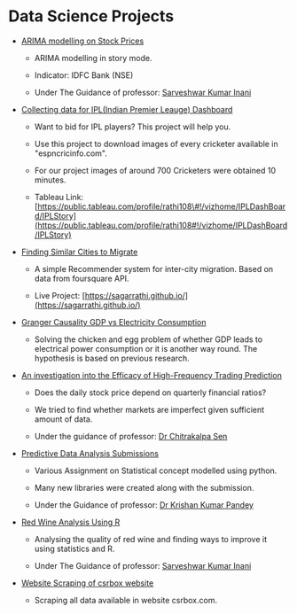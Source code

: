 # **Data Science Projects**

-   [ARIMA modelling on Stock Prices](https://github.com/sagarrathi/Projects/tree/master/Arima%20modeling%20on%20Stock%20Prices)

    -   ARIMA modelling in story mode.

    -   Indicator: IDFC Bank (NSE)

    -   Under The Guidance of professor: [Sarveshwar Kumar Inani](https://www.linkedin.com/in/sarveshwar-kumar-inani-635a9332/)

-   [Collecting data for IPL(Indian Premier Leauge) Dashboard](https://github.com/sagarrathi/Projects/tree/master/Collecting%20data%20for%20IPL%20Dashboard%20)
    -   Want to bid for IPL players? This project will help you.

    -   Use this project to download images of every cricketer available in \"espncricinfo.com\".

    -   For our project images of around 700 Cricketers were obtained 10 minutes.

    -   Tableau Link: [https://public.tableau.com/profile/rathi108\#!/vizhome/IPLDashBoard/IPLStory](https://public.tableau.com/profile/rathi108#!/vizhome/IPLDashBoard/IPLStory)

-   [Finding Similar Cities to Migrate](https://github.com/sagarrathi/Projects/tree/master/Finding%20Similar%20Cities%20to%20Migrate)
    -   A simple Recommender system for inter-city migration. Based on data from foursquare API.
        
    -   Live Project: [https://sagarrathi.github.io/](https://sagarrathi.github.io/)

-   [Granger Causality GDP vs Electricity Consumption](https://github.com/sagarrathi/Projects/tree/master/Granger%20Causality%20GDP%20vs%20Electricity%20Consumption)
    -   Solving the chicken and egg problem of whether GDP leads to electrical power consumption or it is another way round. The hypothesis is based on previous research.

-   [An investigation into the Efficacy of High-Frequency Trading Prediction](https://github.com/sagarrathi/Projects/tree/master/Investigation%20into%20The%20Efficacy%20of%20High%20Frequency%20Trading%20Prediction)
	-   Does the daily stock price depend on quarterly financial ratios?
    
	-   We tried to find whether markets are imperfect given sufficient amount of data.
    
	-   Under the guidance of professor: [Dr Chitrakalpa Sen](https://www.linkedin.com/in/chitrakalpa-sen-7666467/)
    
-   [Predictive Data Analysis Submissions](https://github.com/sagarrathi/Projects/tree/master/Predictive%20Data%20Analysis%20Submissions)

    -   Various Assignment on Statistical concept modelled using python.

    -   Many new libraries were created along with the submission.

    -   Under the Guidance of professor: [Dr Krishan Kumar Pandey](https://www.linkedin.com/in/dr-krishan-kumar-pandey-02790514/)

-   [Red Wine Analysis Using R](https://github.com/sagarrathi/Projects/tree/master/Red%20Wine%20Analysis%20Using%20R)

    -   Analysing the quality of red wine and finding ways to improve it using statistics and R.

    -   Under The Guidance of professor: [Sarveshwar Kumar Inani](https://www.linkedin.com/in/sarveshwar-kumar-inani-635a9332/)

-   [Website Scraping of csrbox website](https://github.com/sagarrathi/Projects/tree/master/Website%20Scraping%20of%20csrbox%20website)

    -   Scraping all data available in website csrbox.com.
